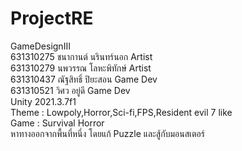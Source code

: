 # ProjectRE 
GameDesignIII \
631310275	ชนากานต์ นรินทร์นอก Artist \
631310279	นพวรรณ โลหะพิทักษ์ Artist \
631310437	ณัฐสิทธิ์ ปิยะสอน Game Dev \
631310521	วิศว อยู่ดี Game Dev \
Unity 2021.3.7f1 \
Theme : Lowpoly,Horror,Sci-fi,FPS,Resident evil 7 like \
Game : Survival Horror \
หาทางออกจากพื้นที่หนึ่ง โดยแก้ Puzzle และสู้กับมอนสเตอร์ 

